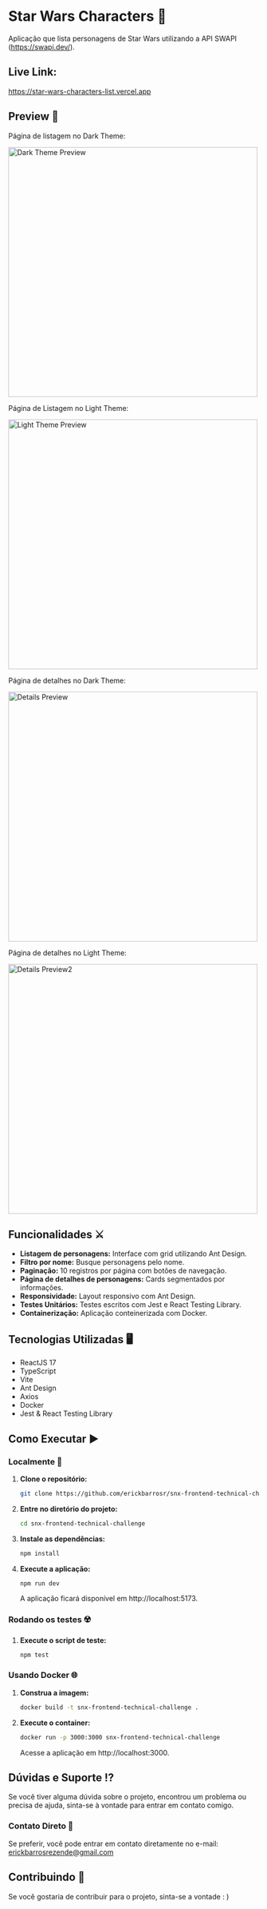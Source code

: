# Star Wars Characters 🌃

Aplicação que lista personagens de Star Wars utilizando a API SWAPI (https://swapi.dev/).

## Live Link:

https://star-wars-characters-list.vercel.app

## Preview 📸

Página de listagem no Dark Theme:

<img src="https://github.com/erickbarrosr/snx-frontend-technical-challenge/blob/main/public/preview1.png" alt="Dark Theme Preview" height="500">

Página de Listagem no Light Theme:

<img src="https://github.com/erickbarrosr/snx-frontend-technical-challenge/blob/main/public/preview2.png" alt="Light Theme Preview" height="500">

Página de detalhes no Dark Theme:

<img src="https://github.com/erickbarrosr/snx-frontend-technical-challenge/blob/main/public/preview3.png" alt="Details Preview" height="500">

Página de detalhes no Light Theme:

<img src="https://github.com/erickbarrosr/snx-frontend-technical-challenge/blob/main/public/preview4.png" alt="Details Preview2" height="500">

## Funcionalidades ⚔️

- **Listagem de personagens:** Interface com grid utilizando Ant Design.
- **Filtro por nome:** Busque personagens pelo nome.
- **Paginação:** 10 registros por página com botões de navegação.
- **Página de detalhes de personagens:** Cards segmentados por informações.
- **Responsividade:** Layout responsivo com Ant Design.
- **Testes Unitários:** Testes escritos com Jest e React Testing Library.
- **Containerização:** Aplicação conteinerizada com Docker.

## Tecnologias Utilizadas 🖥️

- ReactJS 17
- TypeScript
- Vite
- Ant Design
- Axios
- Docker
- Jest & React Testing Library

## Como Executar ▶️

### Localmente 🔌

1. **Clone o repositório:**

   ```bash
   git clone https://github.com/erickbarrosr/snx-frontend-technical-challenge.git
   ```

2. **Entre no diretório do projeto:**

   ```bash
   cd snx-frontend-technical-challenge
   ```

3. **Instale as dependências:**

   ```bash
   npm install
   ```

4. **Execute a aplicação:**

   ```bash
   npm run dev
   ```

   A aplicação ficará disponível em http://localhost:5173.

### Rodando os testes ☢️

1. **Execute o script de teste:**

   ```bash
   npm test
   ```

### Usando Docker 🌐

1. **Construa a imagem:**

   ```bash
   docker build -t snx-frontend-technical-challenge .
   ```

2. **Execute o container:**

   ```bash
   docker run -p 3000:3000 snx-frontend-technical-challenge
   ```

   Acesse a aplicação em http://localhost:3000.

## Dúvidas e Suporte ⁉️

Se você tiver alguma dúvida sobre o projeto, encontrou um problema ou precisa de ajuda, sinta-se à vontade para entrar em contato comigo.

### Contato Direto 📧

Se preferir, você pode entrar em contato diretamente no e-mail: erickbarrosrezende@gmail.com

## Contribuindo 🤝

Se você gostaria de contribuir para o projeto, sinta-se a vontade : )

